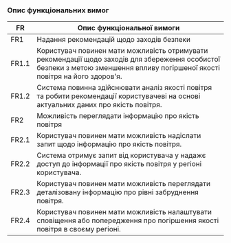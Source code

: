 ### Опис функціональних вимог
|   	FR   	|       	Опис функціональної вимоги     	|
|---------------------------------|------------------------|
|           	FR1  	          |  Надання рекомендацій щодо заходів безпеки   |
|          	FR1.1           	|   Користувач повинен мати можливість отримувати рекомендації щодо заходів для збереження особистої безпеки з метою зменшення впливу погіршеної якості повітря на його здоров'я. |
|          	FR1.2           	|  Система повинна здійснювати аналіз якості повітря та робити рекомендації користувачеві на основі актуальних даних про якість повітря.|
|           	FR2            	|   Можливість переглядати інформацію про якість повітря |
|          	FR2.1           	|   Користувач повинен мати можливість надіслати запит щодо інформацію про якість повітря.|
|          	FR2.2           	|   Система отримує запит від користувача у надажє доступ до інформації про якість повітря у регіоні користувача.|
|          	FR2.3           	|   Користувач повинен мати можливість переглядати деталізовану інформацію про рівні забруднення повітря.  |
|          	FR2.4          	|   Користувач повинен мати можливість налаштувати сповіщення або попередження про погіршення якості повітря в своєму регіоні.|
